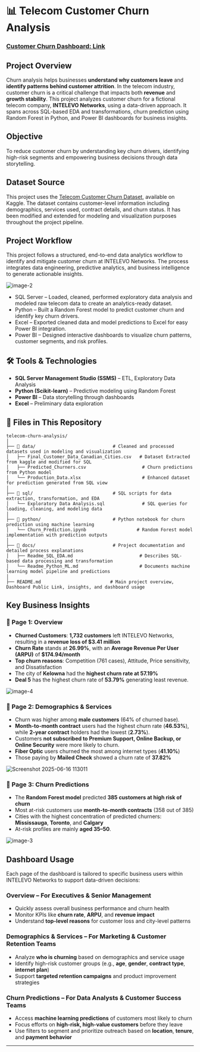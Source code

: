 # 📊 Telecom Customer Churn Analysis 

### [Customer Churn Dashboard: Link](https://app.powerbi.com/view?r=eyJrIjoiODJhYjA3MDEtY2JjZi00OGQ5LWI5Y2YtNmI1Zjg0ZTdhMWE2IiwidCI6ImI2NDE3Y2QwLTFmNzMtNDQ3MS05YTM5LTIwOTUzODIyYTM0YSIsImMiOjN9)

## Project Overview
Churn analysis helps businesses **understand why customers leave** and **identify patterns behind customer attrition**. In the telecom industry, customer churn is a critical challenge that impacts both **revenue** and **growth stability**. This project analyzes customer churn for a fictional telecom company, **INTELEVO Networks**, using a data-driven approach. It spans across SQL-based EDA and transformations, churn prediction using Random Forest in Python, and Power BI dashboards for business insights.


## Objective
To reduce customer churn by understanding key churn drivers, identifying high-risk segments and empowering business decisions through data storytelling.

## Dataset Source
This project uses the [Telecom Customer Churn Dataset](https://www.kaggle.com/datasets/shilongzhuang/telecom-customer-churn-by-maven-analytics), available on Kaggle. The dataset contains customer-level information including demographics, services used, contract details, and churn status. It has been modified and extended for modeling and visualization purposes throughout the project pipeline.

## Project Workflow
This project follows a structured, end-to-end data analytics workflow to identify and mitigate customer churn at INTELEVO Networks. The process integrates data engineering, predictive analytics, and business intelligence to generate actionable insights.

![image-2](https://github.com/user-attachments/assets/b0db173c-c112-4194-a10d-4c4172ebe02d)


- SQL Server – Loaded, cleaned, performed exploratory data analysis and modeled raw telecom data to create an analytics-ready dataset.
- Python – Built a Random Forest model to predict customer churn and identify key churn drivers.
- Excel – Exported cleaned data and model predictions to Excel for easy Power BI integration.
- Power BI – Designed interactive dashboards to visualize churn patterns, customer segments, and risk profiles.

## 🛠 Tools & Technologies
- **SQL Server Management Studio (SSMS)** – ETL, Exploratory Data Analysis
- **Python (Scikit-learn)** – Predictive modeling using Random Forest
- **Power BI** – Data storytelling through dashboards
- **Excel** – Preliminary data exploration

## 📂 Files in This Repository

```plaintext
telecom-churn-analysis/
│
├── 📁 data/                             # Cleaned and processed datasets used in modeling and visualization
│   ├── Final_Customer_Data_Canadian_Cities.csv   # Dataset Extracted from kaggle and modified for SQL
│   ├── Predicted_Churners.csv                     # Churn predictions from Python model
│   └── Production_Data.xlsx                       # Enhanced dataset for prediction generated from SQL view
│
├── 📁 sql/                              # SQL scripts for data extraction, transformation, and EDA
│   └── Exploratory Data Analysis.sql              # SQL queries for loading, cleaning, and modeling data
│
├── 📁 python/                           # Python notebook for churn prediction using machine learning
│   └── Churn_Prediction.ipynb                   # Random Forest model implementation with prediction outputs
│
├── 📁 docs/                             # Project documentation and detailed process explanations
│   ├── Readme_SQL_EDA.md                         # Describes SQL-based data processing and transformation
│   └── Readme_Python_ML.md                       # Documents machine learning model pipeline and predictions
│
├── README.md                          # Main project overview, Dashboard Public Link, insights, and dashboard usage

```

## Key Business Insights

### 📄 Page 1: Overview
- **Churned Customers**: **1,732 customers** left INTELEVO Networks, resulting in a **revenue loss of $3.41 million**
- **Churn Rate** stands at **26.99%**, with an **Average Revenue Per User (ARPU)** of **$174.94/month**
- **Top churn reasons**: Competition (761 cases), Attitude, Price sensitivity, and Dissatisfaction
- The city of **Kelowna** had the **highest churn rate at 57.19%**
- **Deal 5** has the highest churn rate of **53.79%** generating least revenue.
  
![image-4](https://github.com/user-attachments/assets/2b9e5a57-b3b9-47d0-bcb9-54304f1f5cf5)


### 📄 Page 2: Demographics & Services
- Churn was higher among **male customers** (64% of churned base).
- **Month-to-month contract** users had the highest churn rate (**46.53%**), while **2-year contract** holders had the lowest (**2.73%**).
- Customers **not subscribed to Premium Support, Online Backup, or Online Security** were more likely to churn.
- **Fiber Optic** users churned the most among internet types (**41.10%**)
- Those paying by **Mailed Check** showed a churn rate of **37.82%**

![Screenshot 2025-06-16 113011](https://github.com/user-attachments/assets/75fd97b8-a0c7-4b84-98d0-29ee9fb09a5b)

### 📄 Page 3: Churn Predictions
- The **Random Forest model** predicted **385 customers at high risk of churn**
- Most at-risk customers use **month-to-month contracts** (358 out of 385)
- Cities with the highest concentration of predicted churners: **Mississauga**, **Toronto**, and **Calgary**
- At-risk profiles are mainly **aged 35–50**.

![image-3](https://github.com/user-attachments/assets/c842a4e6-609b-4600-b555-b4be1283fc6b)


## Dashboard Usage

Each page of the dashboard is tailored to specific business users within INTELEVO Networks to support data-driven decisions:

### Overview – For Executives & Senior Management
- Quickly assess overall business performance and churn health
- Monitor KPIs like **churn rate**, **ARPU**, and **revenue impact**
- Understand **top-level reasons** for customer loss and city-level patterns

### Demographics & Services – For Marketing & Customer Retention Teams
- Analyze **who is churning** based on demographics and service usage
- Identify high-risk customer groups (e.g., **age**, **gender**, **contract type**, **internet plan**)
- Support **targeted retention campaigns** and product improvement strategies

### Churn Predictions – For Data Analysts & Customer Success Teams
- Access **machine learning predictions** of customers most likely to churn
- Focus efforts on **high-risk, high-value customers** before they leave
- Use filters to segment and prioritize outreach based on **location**, **tenure**, and **payment behavior**

---
